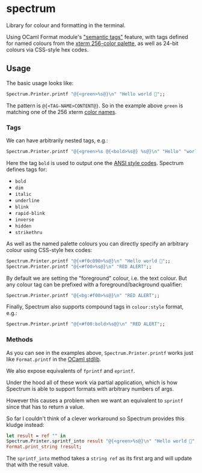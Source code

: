 # spectrum
Library for colour and formatting in the terminal.

Using OCaml Format module's ["semantic tags"](https://ocaml.org/api/Format.html#tags) feature, with tags defined for named colours from the [xterm 256-color palette](https://jonasjacek.github.io/colors/), as well as 24-bit colours via CSS-style hex codes.

## Usage

The basic usage looks like:

```ocaml
Spectrum.Printer.printf "@{<green>%s@}\n" "Hello world 👋";;
```

The pattern is `@{<TAG-NAME>CONTENT@}`. So in the example above `green` is matching one of the 256 xterm [color names](https://jonasjacek.github.io/colors/).

### Tags

We can have arbitrarily nested tags, e.g.:

```ocaml
Spectrum.Printer.printf "@{<green>%s @{<bold>%s@} %s@}\n" "Hello" "world" "I'm here";;
```

Here the tag `bold` is used to output one the [ANSI style codes](https://en.wikipedia.org/wiki/ANSI_escape_code#SGR_(Select_Graphic_Rendition)_parameters). Spectrum defines tags for:

- `bold`
- `dim`
- `italic`
- `underline`
- `blink`
- `rapid-blink`
- `inverse`
- `hidden`
- `strikethru`

As well as the named palette colours you can directly specify an arbitrary colour using CSS-style hex codes:

```ocaml
Spectrum.Printer.printf "@{<#f0c090>%s@}\n" "Hello world 👋";;
Spectrum.Printer.printf "@{<#f00>%s@}\n" "RED ALERT";;
```

By default we are setting the "foreground" colour, i.e. the text colour. But any colour tag can be prefixed with a foreground/background qualifier:

```ocaml
Spectrum.Printer.printf "@{<bg:#f00>%s@}\n" "RED ALERT";;
```

Finally, Spectrum also supports compound tags in `colour:style` format, e.g.:

```ocaml
Spectrum.Printer.printf "@{<#f00:bold>%s@}\n" "RED ALERT";;
```

### Methods

As you can see in the examples above, `Spectrum.Printer.printf` works just like `Format.printf` in the [OCaml stdlib](https://ocaml.org/api/Format.html#fpp).

We also expose equivalents of `fprintf` and `eprintf`.

Under the hood all of these work via partial application, which is how Spectrum is able to support formats with arbitrary numbers of args.

However this causes a problem when we want an equivalent to `sprintf` since that has to return a value.

So far I couldn't think of a clever workaround so Spectrum provides this kludge instead:

```ocaml
let result = ref "" in
Spectrum.Printer.sprintf_into result "@{<green>%s@}\n" "Hello world 👋";
Format.print_string !result;
```

The `sprintf_into` method takes a `string ref` as its first arg and will update that with the result value.
